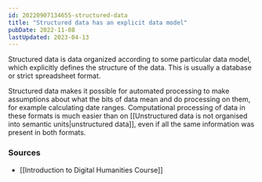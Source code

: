 ```yaml
---
id: 20220907134655-structured-data
title: "Structured data has an explicit data model"
pubDate: 2022-11-08
lastUpdated: 2023-04-13
---
```


Structured data is data organized according to some particular data model, which explicitly defines the structure of the data. This is usually a database or strict spreadsheet format.

Structured data makes it possible for automated processing to make assumptions about what the bits of data mean and do processing on them, for example calculating date ranges. Computational processing of data in these formats is much easier than on [[Unstructured data is not organised into semantic units|unstructured data]], even if all the same information was present in both formats.

### Sources

- [[Introduction to Digital Humanities Course]]

